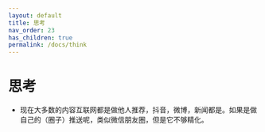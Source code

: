 ```yaml
---
layout: default
title: 思考
nav_order: 23
has_children: true
permalink: /docs/think
---
```


# 思考

- 现在大多数的内容互联网都是做他人推荐，抖音，微博，新闻都是。如果是做自己的（圈子）推送呢，类似微信朋友圈，但是它不够精化。

